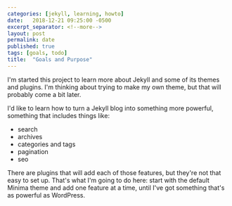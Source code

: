 ```yaml
---
categories: [jekyll, learning, howto]
date:   2018-12-21 09:25:00 -0500
excerpt_separator: <!--more-->
layout: post
permalink: date
published: true
tags: [goals, todo]
title:  "Goals and Purpose"
---
```

I'm started this project to learn more about Jekyll and some of its themes and plugins. I'm thinking about trying to make my own theme, but that will probably come a bit later.

<!-- more -->

I'd like to learn how to turn a Jekyll blog into something more powerful, something that includes things like:

- search
- archives
- categories and tags
- pagination
- seo

There are plugins that will add each of those features, but they're not that easy to set up. That's what I'm going to do here: start with the default Minima theme and add one feature at a time, until I've got something that's as powerful as WordPress.

